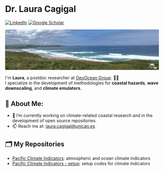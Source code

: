 # Dr. Laura Cagigal

<a href="https://www.linkedin.com/in/lauracagigalgil/"><img src="https://img.shields.io/badge/LinkedIn-0077B5?style=flat&logo=linkedin&logoColor=white" alt="LinkedIn"></a>
<a href="https://scholar.google.com.au/citations?user=AR4-naYAAAAJ&hl=es&oi=ao"><img src="https://img.shields.io/badge/Google-Scholar-blue" alt="Google Scholar"></a>

![Picture](./images/background.png)

I'm **Laura**, a postdoc researcher at [GeoOcean Group]([https://www.example.com](https://geoocean.unican.es/)). 🌊✨  
I specialize in the development of methodologies for **coastal hazards**, **wave downscaling**, and **climate emulators**.

## 🌟 About Me:
- 🔭 I’m currently working on climate-related coastal research and in the development of open source repositories.
- 📫 Reach me at: [laura.cagigal@unican.es](mailto:laura.cagigal@unican.es)

## 🗂️ My Repositories
- [Pacific Climate Indicators](https://github.com/lauracagigal/CC_indicators): atmospheric and ocean climate indicators
- [Pacific Climate Indicators - setup](https://github.com/lauracagigal/indicators_setup): setup codes for climate indicators
